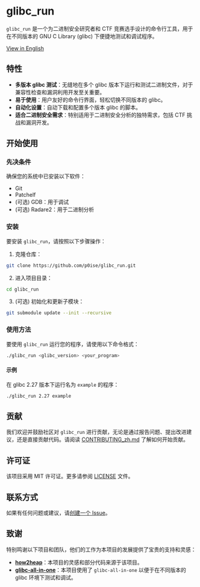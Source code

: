 # glibc_run

`glibc_run` 是一个为二进制安全研究者和 CTF 竞赛选手设计的命令行工具，用于在不同版本的 GNU C Library (glibc) 下便捷地测试和调试程序。

[View in English](README.md)

## 特性

- **多版本 glibc 测试**：无缝地在多个 glibc 版本下运行和测试二进制文件，对于兼容性检查和漏洞利用开发至关重要。
- **易于使用**：用户友好的命令行界面，轻松切换不同版本的 glibc。
- **自动化设置**：自动下载和配置多个版本 glibc 的脚本。
- **适合二进制安全需求**：特别适用于二进制安全分析的独特需求，包括 CTF 挑战和漏洞开发。

## 开始使用

### 先决条件

确保您的系统中已安装以下软件：

- Git
- Patchelf
- (可选) GDB：用于调试
- (可选) Radare2：用于二进制分析

### 安装

要安装 `glibc_run`，请按照以下步骤操作：

1. 克隆仓库：

```sh
git clone https://github.com/p0ise/glibc_run.git
```

2. 进入项目目录：

```sh
cd glibc_run
```

3. (可选) 初始化和更新子模块：

```sh
git submodule update --init --recursive
```

### 使用方法

要使用 `glibc_run` 运行您的程序，请使用以下命令格式：

```sh
./glibc_run <glibc_version> <your_program>
```

#### 示例

在 glibc 2.27 版本下运行名为 `example` 的程序：

```sh
./glibc_run 2.27 example
```

## 贡献

我们欢迎并鼓励社区对 `glibc_run` 进行贡献，无论是通过报告问题、提出改进建议，还是直接贡献代码。请阅读 [CONTRIBUTING_zh.md](./CONTRIBUTING_zh.md) 了解如何开始贡献。

## 许可证

该项目采用 MIT 许可证。更多请参阅 [LICENSE](./LICENSE) 文件。

## 联系方式

如果有任何问题或建议，请[创建一个 Issue](https://github.com/p0ise/glibc_run/issues/new)。

## 致谢

特别鸣谢以下项目和团队，他们的工作为本项目的发展提供了宝贵的支持和灵感：

- **[how2heap](https://github.com/shellphish/how2heap)**：本项目的灵感和部分代码来源于该项目。
- **[glibc-all-in-one](https://github.com/matrix1001/glibc-all-in-one)**：本项目使用了 `glibc-all-in-one` 以便于在不同版本的 glibc 环境下测试和调试。